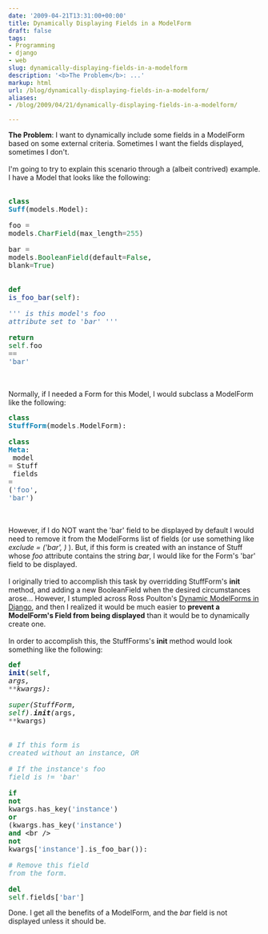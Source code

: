 ```yaml
---
date: '2009-04-21T13:31:00+00:00'
title: Dynamically Displaying Fields in a ModelForm
draft: false
tags:
- Programming
- django
- web
slug: dynamically-displaying-fields-in-a-modelform
description: '<b>The Problem</b>: ...'
markup: html
url: /blog/dynamically-displaying-fields-in-a-modelform/
aliases:
- /blog/2009/04/21/dynamically-displaying-fields-in-a-modelform/

---
```


<b>The Problem</b>: I want to dynamically include some fields in a ModelForm based on some external criteria.  Sometimes I want the fields displayed, sometimes I don't.  <br /><br />I'm going to try to explain this scenario through a (albeit contrived) example.  I have a Model that looks like the following:<br /><br /><div class="highlight" ><pre><span style="color: #007020; font-weight: bold">class</span> <span style="color: #0e84b5; font-weight: bold">Suff</span>(models<span style="color: #666666">.</span>Model):<br />    foo <span style="color: #666666">=</span> models<span style="color: #666666">.</span><span style="color: #007020">CharField</span>(max_length<span style="color: #666666">=</span><span style="color: #40a070">255</span>)<br />    bar <span style="color: #666666">=</span> models<span style="color: #666666">.</span><span style="color: #007020">BooleanField</span>(default<span style="color: #666666">=</span><span style="color: #007020">False</span>, blank<span style="color: #666666">=</span><span style="color: #007020">True</span>)<br /><br />    <span style="color: #007020; font-weight: bold">def</span> <span style="color: #06287e">is_foo_bar</span>(<span style="color: #007020">self</span>):<br />        <span style="color: #4070a0; font-style: italic">&#39;&#39;&#39; is this model&#39;s foo attribute set to &#39;bar&#39; &#39;&#39;&#39;</span><br />        <span style="color: #007020; font-weight: bold">return</span> <span style="color: #007020">self</span><span style="color: #666666">.</span>foo <span style="color: #666666">==</span> <span style="color: #4070a0">&#39;bar&#39;</span><br /></pre></div><br /><br />Normally, if I needed a Form for this Model, I would subclass a ModelForm like the following:<br /><div class="highlight" ><pre><span style="color: #007020; font-weight: bold">class</span> <span style="color: #0e84b5; font-weight: bold">StuffForm</span>(models<span style="color: #666666">.</span>ModelForm):<br />    <span style="color: #007020; font-weight: bold">class</span> <span style="color: #0e84b5; font-weight: bold">Meta</span>:<br />        model <span style="color: #666666">=</span> Stuff<br />        fields <span style="color: #666666">=</span> (<span style="color: #4070a0">&#39;foo&#39;</span>, <span style="color: #4070a0">&#39;bar&#39;</span>)<br /></pre></div><br /><br />However, if I do NOT want the 'bar' field to be displayed by default I would need to remove it from the ModelForms list of fields (or use something like <em>exclude = ('bar', )</em> ).  But, if this form is created with an instance of Stuff whose <em>foo</em> attribute contains the string <em>bar</em>, I would like for the Form's 'bar' field to be displayed.<br /><br />I originally tried to accomplish this task by overridding StuffForm's __init__ method, and adding a new BooleanField when the desired circumstances arose...   However, I stumpled across Ross Poulton's <a href="http://www.rossp.org/blog/2008/dec/15/modelforms/">Dynamic ModelForms in Django</a>, and then I realized it would be much easier to <b>prevent a ModelForm's Field from being displayed</b> than it would be to dynamically create one.<br /><br />In order to accomplish this, the StuffForms's __init__ method would look something like the following:<br /><div class="highlight" ><pre><span style="color: #007020; font-weight: bold">def</span> <span style="color: #06287e">__init__</span>(<span style="color: #007020">self</span>, <span style="color: #666666">*</span>args, <span style="color: #666666">**</span>kwargs):<br />    <span style="color: #007020">super</span>(StuffForm, <span style="color: #007020">self</span>)<span style="color: #666666">.</span>__init__(<span style="color: #666666">*</span>args, <span style="color: #666666">**</span>kwargs)<br />    <br />    <span style="color: #60a0b0; font-style: italic"># If this form is created without an instance, OR</span><br />    <span style="color: #60a0b0; font-style: italic"># If the instance&#39;s foo field is != &#39;bar&#39;</span><br />    <span style="color: #007020; font-weight: bold">if</span> <span style="color: #007020; font-weight: bold">not</span> kwargs<span style="color: #666666">.</span>has_key(<span style="color: #4070a0">&#39;instance&#39;</span>) <span style="color: #007020; font-weight: bold">or</span> (kwargs<span style="color: #666666">.</span>has_key(<span style="color: #4070a0">&#39;instance&#39;</span>) <span style="color: #007020; font-weight: bold">and</span> \<br />        <span style="color: #007020; font-weight: bold">not</span> kwargs[<span style="color: #4070a0">&#39;instance&#39;</span>]<span style="color: #666666">.</span>is_foo_bar()):<br />        <span style="color: #60a0b0; font-style: italic"># Remove this field from the form.</span><br />        <span style="color: #007020; font-weight: bold">del</span> <span style="color: #007020">self</span><span style="color: #666666">.</span>fields[<span style="color: #4070a0">&#39;bar&#39;</span>]<br /></pre></div>Done.  I get all the benefits of a ModelForm, and the <em>bar</em> field is not displayed unless it should be.<div class="blogger-post-footer"><img width='1' height='1' src='https://blogger.googleusercontent.com/tracker/4123748873183487963-7486424570660550130?l=bradmontgomery.blogspot.com' alt='' /></div>
